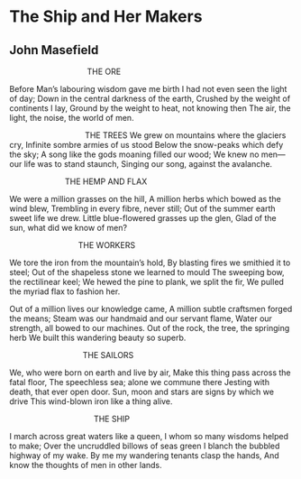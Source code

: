 # The Ship and Her Makers
## John Masefield
                                   THE ORE

Before Man’s labouring wisdom gave me birth
I had not even seen the light of day;
Down in the central darkness of the earth,
Crushed by the weight of continents I lay,
Ground by the weight to heat, not knowing then
The air, the light, the noise, the world of men.

                                  THE TREES
We grew on mountains where the glaciers cry,
Infinite sombre armies of us stood
Below the snow-peaks which defy the sky;
A song like the gods moaning filled our wood;
We knew no men—our life was to stand staunch,
Singing our song, against the avalanche.

                         THE HEMP AND FLAX

We were a million grasses on the hill,
A million herbs which bowed as the wind blew,
Trembling in every fibre, never still;
Out of the summer earth sweet life we drew.
Little blue-flowered grasses up the glen,
Glad of the sun, what did we know of men?

                               THE WORKERS

We tore the iron from the mountain’s hold,
By blasting fires we smithied it to steel;
Out of the shapeless stone we learned to mould
The sweeping bow, the rectilinear keel;
We hewed the pine to plank, we split the fir,
We pulled the myriad flax to fashion her.

Out of a million lives our knowledge came,
A million subtle craftsmen forged the means;
Steam was our handmaid and our servant flame,
Water our strength, all bowed to our machines.
Out of the rock, the tree, the springing herb
We built this wandering beauty so superb.

                                 THE SAILORS

We, who were born on earth and live by air,
Make this thing pass across the fatal floor,
The speechless sea; alone we commune there
Jesting with death, that ever open door.
Sun, moon and stars are signs by which we drive
This wind-blown iron like a thing alive.

                                      THE SHIP

I march across great waters like a queen,
I whom so many wisdoms helped to make;
Over the uncruddled billows of seas green
I blanch the bubbled highway of my wake.
By me my wandering tenants clasp the hands,
And know the thoughts of men in other lands.